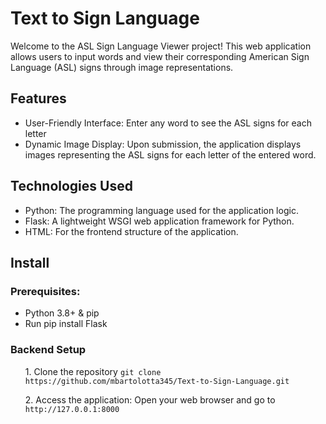 # Text to Sign Language

Welcome to the ASL Sign Language Viewer project! This web application allows users to input words and view their corresponding American Sign Language (ASL) signs through image representations.

<h2>Features</h2>
<ul>
  <li>User-Friendly Interface: Enter any word to see the ASL signs for each letter</li>
<li>Dynamic Image Display: Upon submission, the application displays images representing the ASL signs for each letter of the entered word.</li></ul>

<h2>Technologies Used</h2>
<ul>
  <li>Python: The programming language used for the application logic.</li>
  <li>Flask: A lightweight WSGI web application framework for Python.</li>
  <li>HTML: For the frontend structure of the application.</li>
</ul>

<h2>Install</h2>
<h3>Prerequisites:</h3>
<ul>
  <li>Python 3.8+ & pip</li>
  <li>Run pip install Flask</li>
</ul>
<h3>Backend Setup</h3>
<ul>
  1. Clone the repository <code>git clone https://github.com/mbartolotta345/Text-to-Sign-Language.git</code>
</ul>
<ul>
    2. Access the application: Open your web browser and go to <code>http://127.0.0.1:8000</code>
</ul>
